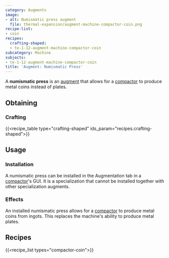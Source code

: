 ```yaml
---
category: Augments
image:
- alt: Numismatic press augment
  file: thermal-expansion/augment-machine-compactor-coin.png
recipe-list:
- coin
recipes:
  crafting-shaped:
  - te-1-12-augment-machine-compactor-coin
subcategory: Machine
subjects:
- te-1-12-augment-machine-compactor-coin
title: 'Augment: Numismatic Press'
---
```


A **numismatic press** is an [augment](../augments/) that allows for a
[compactor](../compactor/) to produce metal coins instead of plates.


Obtaining
---------

### Crafting
{{<recipe_table type="crafting-shaped" ids_param="recipes.crafting-shaped">}}


Usage
-----

### Installation
A numismatic press can be installed in the Augmentation tab in a
[compactor](../compactor/)'s GUI. It is a specialization that cannot be
installed together with other specialization augments.

### Effects
An installed numismatic press allows for a [compactor](../compactor/) to
produce metal coins from ingots. This replaces the machine's ability to produce
metal plates.


Recipes
-------

{{<recipe_list types="compactor-coin">}}
